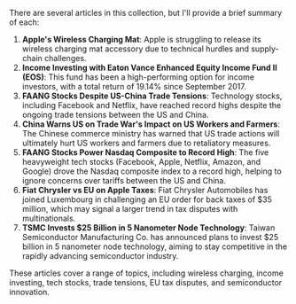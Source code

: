 There are several articles in this collection, but I'll provide a brief summary of each:

1. **Apple's Wireless Charging Mat**: Apple is struggling to release its wireless charging mat accessory due to technical hurdles and supply-chain challenges.
2. **Income Investing with Eaton Vance Enhanced Equity Income Fund II (EOS)**: This fund has been a high-performing option for income investors, with a total return of 19.14% since September 2017.
3. **FAANG Stocks Despite US-China Trade Tensions**: Technology stocks, including Facebook and Netflix, have reached record highs despite the ongoing trade tensions between the US and China.
4. **China Warns US on Trade War's Impact on US Workers and Farmers**: The Chinese commerce ministry has warned that US trade actions will ultimately hurt US workers and farmers due to retaliatory measures.
5. **FAANG Stocks Power Nasdaq Composite to Record High**: The five heavyweight tech stocks (Facebook, Apple, Netflix, Amazon, and Google) drove the Nasdaq composite index to a record high, helping to ignore concerns over tariffs between the US and China.
6. **Fiat Chrysler vs EU on Apple Taxes**: Fiat Chrysler Automobiles has joined Luxembourg in challenging an EU order for back taxes of $35 million, which may signal a larger trend in tax disputes with multinationals.
7. **TSMC Invests $25 Billion in 5 Nanometer Node Technology**: Taiwan Semiconductor Manufacturing Co. has announced plans to invest $25 billion in 5 nanometer node technology, aiming to stay competitive in the rapidly advancing semiconductor industry.

These articles cover a range of topics, including wireless charging, income investing, tech stocks, trade tensions, EU tax disputes, and semiconductor innovation.